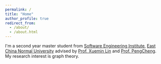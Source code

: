 ```yaml
---
permalink: /
title: "Home"
author_profile: true
redirect_from: 
  - /about/
  - /about.html
---
```


I'm a second year master student from [Software Engineering Institute](http://www.sei.ecnu.edu.cn/), [East China Normal University](https://www.ecnu.edu.cn/) advised by [Prof. Xuemin Lin](https://tclab.ecnu.edu.cn/80/a3/c33343a360611/page.htm) and [Prof. PengCheng](https://faculty.ecnu.edu.cn/_s43/cp2_11449/main.psp). My research interest is graph theory.
 
